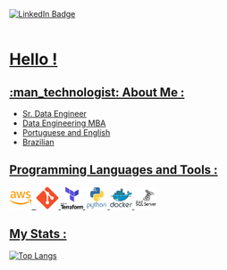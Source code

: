 
<div id="badges">
  <a href="https://www.linkedin.com/in/elweshonoratonunes/">
    <img src="https://img.shields.io/badge/LinkedIn-blue?style=for-the-badge&logo=linkedin&logoColor=white" alt="LinkedIn Badge"/>
</div>
<div id="counter"> 
  <img src="https://komarev.com/ghpvc/?username=elweshonoratonunes&style=flat-square&color=blue" alt=""/>
</div>
  
  
<h1>
  Hello !
  
</h1>
  
<div align="center">

</div>
  

  
<h2>
  :man_technologist: About Me :  
</h2>
  
- Sr. Data Engineer
- Data Engineering MBA
- Portuguese and English
- Brazilian  
  

  
<h2>
Programming Languages and Tools : 
</h2>
<div>
  <img src="https://github.com/devicons/devicon/blob/master/icons/amazonwebservices/amazonwebservices-plain-wordmark.svg" title="AWS" alt="AWS" width="40" height="40"/>&nbsp;
  <img src="https://raw.githubusercontent.com/devicons/devicon/1119b9f84c0290e0f0b38982099a2bd027a48bf1/icons/git/git-plain.svg" title="Git" **alt="Git" width="40" height="40"/>
  <img src="https://github.com/devicons/devicon/blob/master/icons/terraform/terraform-original-wordmark.svg" title="terraform" **alt="terraform" width="40" height="40"/>
  <img src="https://raw.githubusercontent.com/devicons/devicon/1119b9f84c0290e0f0b38982099a2bd027a48bf1/icons/python/python-original-wordmark.svg" title="python" **alt="python" width="40" height="40"/>
  <img src="https://raw.githubusercontent.com/devicons/devicon/1119b9f84c0290e0f0b38982099a2bd027a48bf1/icons/docker/docker-original-wordmark.svg" title="docker" **alt="docker" width="40" height="40"/>
  <img src="https://raw.githubusercontent.com/devicons/devicon/1119b9f84c0290e0f0b38982099a2bd027a48bf1/icons/microsoftsqlserver/microsoftsqlserver-plain-wordmark.svg" title="microsoftsqlserver" **alt="microsoftsqlserver" width="40" height="40"/>
</div>  

<h2>
My Stats : 
</h2>

[![Top Langs](https://github-readme-stats.vercel.app/api/top-langs/?username=ElwesHonorato)](https://github.com/anuraghazra/github-readme-stats)
